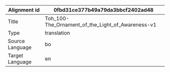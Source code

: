|Alignment id | 0fbd31ce377b49a79da3bbcf2402ad48
| --- | --- 
|Title | Toh_100-The_Ornament_of_the_Light_of_Awareness-v1 
|Type | translation
|Source Language | bo
|Target Language | en